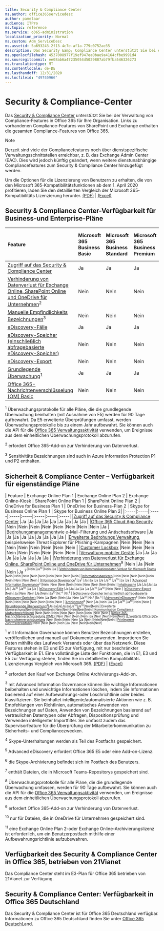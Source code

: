 ```yaml
---
title: Security & Compliance Center
ms.author: office365servicedesc
author: pamelaar
audience: ITPro
ms.topic: reference
ms.service: o365-administration
localization_priority: Normal
ms.custom: Adm_ServiceDesc
ms.assetid: 5a693243-2f13-4c7e-af1a-779c0752ae35
description: Das Security &amp; Compliance Center unterstützt Sie bei der Verwaltung von Compliance-Features in Office 365 für Ihre Organisation. Links zu vorhandenen Compliance-Features von SharePoint und Exchange enthalten die gesamten Compliance-Features von Office 365.
ms.openlocfilehash: 4537008977f19ef947ea0bae9a4164cfbe9991d4
ms.sourcegitcommit: ee08ab6a47235054d5029807ab79fba546326273
ms.translationtype: MT
ms.contentlocale: de-DE
ms.lasthandoff: 12/31/2020
ms.locfileid: "49740966"
---
```

# <a name="security-amp-compliance-center"></a>Security &amp; Compliance-Center 

Das [Security &amp; Compliance Center](https://protection.office.com/) unterstützt Sie bei der Verwaltung von Compliance-Features in Office 365 für Ihre Organisation. Links zu vorhandenen Compliance-Features von SharePoint und Exchange enthalten die gesamten Compliance-Features von Office 365.
  
> [!NOTE]
> Derzeit sind viele der Compliancefeatures noch über dienstspezifische Verwaltungsschnittstellen erreichbar, z. B. das Exchange Admin Center (EAC). Dies wird jedoch künftig geändert, wenn weitere dienstunabhängige Compliancefeatures zum Security &amp; Compliance Center hinzugefügt werden.

Um die Optionen für die Lizenzierung von Benutzern zu erhalten, die von den Microsoft 365-Kompatibilitätsfunktionen ab dem 1. April 2020 profitieren, laden Sie den detaillierten Vergleich der Microsoft 365-Kompatibilitäts Lizenzierung herunter. [(PDF)](https://docs.microsoft.com/office365/servicedescriptions/downloads/microsoft-365-compliance-licensing-comparison.pdf)  |  [(Excel)](https://docs.microsoft.com/office365/servicedescriptions/downloads/microsoft-365-compliance-licensing-comparison.xlsx)
  
## <a name="security-amp-compliance-center-availability-for-business-and-enterprise-plans"></a>Security &amp; Compliance Center-Verfügbarkeit für Business-und Enterprise-Pläne

| Feature | Microsoft 365 Business Basic | Microsoft 365 Business Standard | Microsoft 365 Business Premium | Office 365 E1, Office 365 US Government G1 | Office 365 E3, Office 365 US Government G3 | Office 365 E5 | Office 365 F3, Office 365 US Government F3|
|:-----|:-----|:-----|:-----|:-----|:-----|:-----|:-----|
|[Zugriff auf das Security &amp; Compliance Center](https://docs.microsoft.com/office365/securitycompliance/go-to-the-securitycompliance-center)  |Ja   |Ja   |Ja   |Ja   |Ja   |Ja   |Ja   |
|[Verhinderung von Datenverlust für Exchange Online, SharePoint Online und OneDrive für Unternehmen](https://docs.microsoft.com/microsoft-365/compliance/data-loss-prevention-policies)<sup>2</sup> | Nein | Nein  |Nein   | Ja | Ja | Ja | Nein  |
|[Manuelle Empfindlichkeits Bezeichnungen](https://docs.microsoft.com/microsoft-365/compliance/sensitivity-labels)<sup>3</sup> | Nein | Nein  |Nein   | Ja | Ja | Ja | Nein  |
|[eDiscovery-Fälle](https://docs.microsoft.com/office365/securitycompliance/ediscovery-cases)  |Ja   |Ja   |Ja   |Ja   |Ja   |Ja   |Ja   |
|[eDiscovery-Speicher (einschließlich abfragebasierte eDiscovery-Speicher)](https://docs.microsoft.com/office365/securitycompliance/ediscovery-cases#step-4-place-content-locations-on-hold)  |Nein   |Nein   |Nein  |Nein   |Ja   |Ja   |Nein   |
|[eDiscovery-Export](https://docs.microsoft.com/office365/securitycompliance/ediscovery-cases#step-6-export-the-results-of-a-content-search-associated-with-a-case)  |Nein   |Nein   |Nein   |Nein   |Ja   |Ja   |Nein   |
|[Grundlegende Überwachung](https://docs.microsoft.com/office365/securitycompliance/search-the-audit-log-in-security-and-compliance)<sup>1</sup> |Ja   |Ja   |Ja|Ja   |Ja   |Ja   |Ja   |
|[Office 365-Nachrichtenverschlüsselung (OM) Basic](https://docs.microsoft.com/microsoft-365/compliance/ome)  |Nein   |Nein   |Nein   |Nein   |Ja  |Ja   |Nein   |

<sup>1</sup> Überwachungsprotokolle für alle Pläne, die die grundlegende Überwachung beinhalten (mit Ausnahme von E5) werden für 90 Tage aufbewahrt. Da E5 erweiterte Überprüfungen umfasst, werden Überwachungsprotokolle bis zu einem Jahr aufbewahrt. Sie können auch die API für die [Office 365 Verwaltungsaktivität](https://docs.microsoft.com/office/office-365-management-api/office-365-management-activity-api-reference) verwenden, um Ereignisse aus dem einheitlichen Überwachungsprotokoll abzurufen.

<sup>2</sup> erfordert Office 365-Add-on zur Verhinderung von Datenverlust.

<sup>3</sup> Sensitivitäts Bezeichnungen sind auch in Azure Information Protection P1 und P2 enthalten.

## <a name="security-amp-compliance-center-availability-for-standalone-plans"></a>Sicherheit &amp; Compliance Center – Verfügbarkeit für eigenständige Pläne

| Feature | Exchange Online Plan 1 | Exchange Online Plan 2 | Exchange Online-Kiosk | SharePoint Online Plan 1 | SharePoint Online Plan 2 | OneDrive for Business Plan 1 | OneDrive for Business-Plan 2 | Skype for Business Online Plan 1 | Skype for Business Online Plan 2|
|:-----|:-----|:-----|:-----|:-----|:-----|:-----|:-----|
|[Zugriff auf das Security &amp; Compliance Center](https://docs.microsoft.com/office365/securitycompliance/go-to-the-securitycompliance-center)  |Ja   |Ja   |Ja   |Ja   |Ja   |Ja   |Ja   |Ja   |Ja   |
|[Office 365 Cloud App Security](https://docs.microsoft.com/cloud-app-security/what-is-cloud-app-security)  |Nein   |Nein   |Nein   |Nein   |Nein   |Nein   |Nein   |Nein   |Ja   |
|[Bedrohungsmanagement](https://docs.microsoft.com/cloud-app-security/what-is-cloud-app-security)wie e-Mail-Filterung und Antischadsoftware   |Ja   |Ja   |Ja   |Ja   |Ja   |Ja   |Ja   |Ja   |Ja   |
|[Erweiterte Bedrohungs Verwaltung](https://docs.microsoft.com/office365/securitycompliance/office-365-ti), beispielsweise Threat Explorer für Phishing-Kampagnen   |Nein   |Nein   |Nein   |Nein   |Nein   |Nein   |Nein   |Nein   |Nein  |
|[Customer Lockbox](https://docs.microsoft.com/office365/securitycompliance/customer-lockbox-requests)  |Nein   |Nein   |Nein   |Nein   |Nein   |Nein   |Nein   |Nein   |Nein   |
|[Verwaltung mobiler Geräte](https://support.office.com/article/set-up-mobile-device-management-mdm-in-office-365-dd892318-bc44-4eb1-af00-9db5430be3cd)  |Ja   |Ja   |Ja   |Ja   |Ja   |Ja   |Ja   |Ja   |Ja   |
|[Verhinderung von Datenverlust für Exchange Online, SharePoint Online und OneDrive für Unternehmen](https://docs.microsoft.com/office365/securitycompliance/data-loss-prevention-policies)<sup>9</sup>  |Nein   |Ja   |Nein   |Nein   |Ja <sup>7<sup>  |Nein  |Ja<sup>10</sup> |Nein   |Ja   |
|[Verhinderung von Kommunikationsdaten Verlust für Microsoft Teams](https://docs.microsoft.com/microsoft-365/compliance/dlp-microsoft-teams)  |Nein   |Nein   |Nein   |Nein   |Nein   |Nein   |Nein   |Nein   |Nein   |
|[Informationsbarrieren](https://docs.microsoft.com/office365/securitycompliance/information-barriers)  |Nein   |Nein   |Nein   |Nein   |Nein   |Nein   |Nein   |Nein   |Nein   |
|[Information Governance](https://docs.microsoft.com/office365/securitycompliance/retention-policies)<sup>1</sup>  |Ja<sup>2</sup>  |Ja   |Ja   |Ja   |Ja   |Ja<sup>10</sup>  |Ja<sup>10</sup>  |Ja   |Ja   |
|[Advanced Information Governance](https://docs.microsoft.com/office365/securitycompliance/labels)<sup>3</sup>  |Nein   |Nein   |Nein   |Nein   |Nein   |Nein   |Nein   |Nein   |Nein   |
|[Inhaltssuche](https://docs.microsoft.com/office365/securitycompliance/search-for-content)  |Ja   |Ja   |Ja   |Ja   |Ja  | Ja<sup>10</sup>  |Ja<sup>10</sup>  |Ja   |Ja   |
|[eDiscovery-Fälle](https://docs.microsoft.com/office365/securitycompliance/ediscovery-cases)  |Ja   |Ja   |Ja   |Ja   |Ja   |Ja<sup>10</sup>  |Ja<sup>10</sup>  |Nein   |Nein   |
|[eDiscovery-Export](https://docs.microsoft.com/office365/securitycompliance/ediscovery-cases#step-6-export-the-results-of-a-content-search-associated-with-a-case)  |Nein   |Ja   |Nein   |Nein   |Ja   |Nein  |Ja<sup>10</sup> |Nr.<sup>4</sup>  |Nr.<sup>4</sup>  |
|[eDiscovery-Speicher (einschließlich abfragebasierte eDiscovery-Speicher)](https://support.office.com/article/eDiscovery-cases-in-the-Office-365-Security-Compliance-Center-8dd335ab-29d0-41c3-8dd8-9f7c7481e60c#step3_1)  |Nein   |Ja   |Nein   |Nein   |Ja   |Nein  |Ja<sup>10</sup> |Nr.<sup>4</sup>  |Nr.<sup>4</sup>  |
|[Advanced eDiscovery](https://docs.microsoft.com/office365/securitycompliance/compliance20/overview-ediscovery-20)<sup>5</sup>  |Nein   |Nein   |Nein   |Nein   |Nein   |Nein   |Nein   |Nein   |Nein   |
|[Archivierung](https://docs.microsoft.com/office365/securitycompliance/enable-archive-mailboxes)<sup>6</sup>  |Nein   |Ja   |Nein   |Ja   |Ja   |Ja<sup>10</sup> |Ja<sup>10</sup>  |Nein   |Nein   |
|[Grundlegende Überwachung](https://docs.microsoft.com/office365/securitycompliance/search-the-audit-log-in-security-and-compliance)<sup>8</sup>|Ja|Ja|Ja|Ja|Ja|Ja<sup>10</sup>|Ja<sup>10</sup>|Nein|Nein|
|Erweiterte Überwachung|Nein|Nein|Nein|Nein|Nein|Nein|Nein|Nein|Nein|
|[Kommunikation Compliance (Aufsichtsrichtlinien)](https://docs.microsoft.com/office365/securitycompliance/supervision-policies)  |Nein   |Nein   |Nein   |Nein   |Nein   |Nein   |Nein   |Nein   |Nein   |
|[Office 365-Nachrichtenverschlüsselung (OME)](https://docs.microsoft.com/microsoft-365/compliance/ome)  |Nein   |Nein   |Nein   |Nein   |Ja   |Nein   |Nein|Nein|Nein|
|[Erweiterte Office 365-Nachrichtenverschlüsselung](https://docs.microsoft.com/microsoft-365/compliance/ome-advanced-message-encryption)  |Nein   |Nein   |Nein   |Nein   |Ja   |Nein   |Nein|Nein|Nein|
|[Privilegierte Zugriffsverwaltung](https://docs.microsoft.com/microsoft-365/compliance/privileged-access-management-overview)  |Nein   |Nein   |Nein   |Nein   |Ja   |Nein   |Nein|Nein|Nein|

<sup>1</sup> mit Information Governance können Benutzer Bezeichnungen erstellen, veröffentlichen und manuell auf Dokumente anwenden. Importieren Sie Daten mithilfe des Laufwerk Versands oder über das Netzwerk. Diese Features stehen in E3 und E5 zur Verfügung, mit nur beschränkter Verfügbarkeit in E1. Eine vollständige Liste der Funktionen, die in E1, E3 und E5 zur Verfügung stehen, finden Sie im detaillierten Kompatibilitäts Lizenzierungs Vergleich von Microsoft 365. [(PDF)](https://docs.microsoft.com/office365/servicedescriptions/downloads/microsoft-365-compliance-licensing-comparison.pdf)  |  [(Excel)](https://docs.microsoft.com/office365/servicedescriptions/downloads/microsoft-365-compliance-licensing-comparison.xlsx)

<sup>2</sup> erfordert den Kauf von Exchange Online Archivierungs-Add-on.

<sup>3</sup> mit Advanced Information Governance können Sie wichtige Informationen beibehalten und unwichtige Informationen löschen, indem Sie Informationen basierend auf einer Aufbewahrungs-oder Löschrichtlinie oder beides klassifizieren. Sie beinhaltet intelligente/automatisierte Aktionen wie z. B. Empfehlungen von Richtlinien, automatisches Anwenden von Bezeichnungen auf Daten, Anwenden von Bezeichnungen basierend auf vertraulichen Datentypen oder Abfragen, Dispositionsprüfung und Verwenden intelligenter Importfilter. Sie umfasst zudem das Supervisorfeature für die Überprüfung der Mitarbeiterkommunikation zu Sicherheits- und Compliancezwecken.

<sup>4</sup> Skype-Unterhaltungen werden als Teil des Postfachs gespeichert.

<sup>5</sup> Advanced eDiscovery erfordert Office 365 E5 oder eine Add-on-Lizenz.

<sup>6</sup> die Skype-Archivierung befindet sich im Postfach des Benutzers.

<sup>7</sup> enthält Dateien, die in Microsoft Teams-Repositorys gespeichert sind.

<sup>8</sup> Überwachungsprotokolle für alle Pläne, die die grundlegende Überwachung umfassen, werden für 90 Tage aufbewahrt. Sie können auch die API für die [Office 365 Verwaltungsaktivität](https://docs.microsoft.com/office/office-365-management-api/office-365-management-activity-api-reference) verwenden, um Ereignisse aus dem einheitlichen Überwachungsprotokoll abzurufen.

<sup>9</sup> erfordert Office 365-Add-on zur Verhinderung von Datenverlust.

<sup>10</sup> nur für Dateien, die in OneDrive für Unternehmen gespeichert sind.

<sup>11</sup> eine Exchange Online Plan 2-oder Exchange Online-Archivierungslizenz ist erforderlich, um ein Benutzerpostfach mithilfe einer Aufbewahrungsrichtlinie aufzubewahren.
  
## <a name="security-amp-compliance-center-availability-in-office-365-operated-by-21vianet"></a>Verfügbarkeit des Security &amp; Compliance Center in Office 365, betrieben von 21Vianet

Das Compliance Center steht im E3-Plan für Office 365 betrieben von 21Vianet zur Verfügung.
  
## <a name="security-amp-compliance-center-availability-in-office-365-germany"></a>Security &amp; Compliance Center: Verfügbarkeit in Office 365 Deutschland

Das Security & Compliance Center ist für Office 365 Deutschland verfügbar. Informationen zu Office 365 Deutschland finden Sie unter [Office 365 Deutsch](office-365-germany.md)Land.

